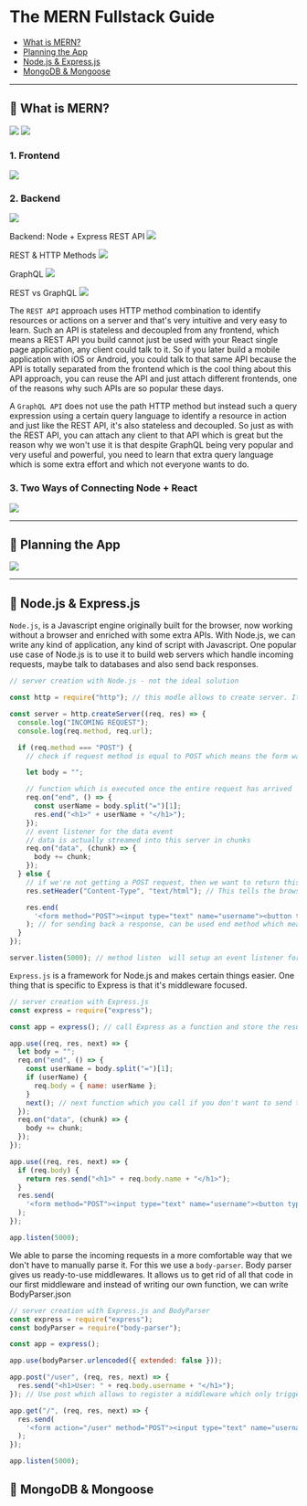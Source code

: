 # The MERN Fullstack Guide

- [What is MERN?](#1)
- [Planning the App](#2)
- [Node.js & Express.js](#3)
- [MongoDB & Mongoose](#4)

---

## 📒 What is MERN? <a name="1"></a>

![](1.png)
![](2.png)

### 1. Frontend

![](3.png)

### 2. Backend

![](4.png)

Backend: Node + Express REST API
![](6.png)

REST & HTTP Methods
![](5.png)

GraphQL
![](7.png)

REST vs GraphQL
![](8.png)

The `REST API` approach uses HTTP method combination to identify resources or actions on a server and that's very intuitive and very easy to learn.
Such an API is stateless and decoupled from any frontend, which means a REST API you build cannot just be used with your React single page application, any client could talk to it. So if you later build a mobile application with iOS or Android, you could talk to that same API because the API is totally separated from the frontend which is the cool thing about this API approach, you can reuse the API and just attach different frontends, one of the reasons why such APIs are so popular these days.

A `GraphQL API` does not use the path HTTP method but instead such a query expression using a certain query language to identify a resource in action and just like the REST API, it's also stateless and decoupled. So just as with the REST API, you can attach any client to that API which is great but the reason why we won't use it is that despite GraphQL being very popular and very useful and powerful, you need to learn that extra query language which is some extra effort and which not everyone wants to do.

### 3. Two Ways of Connecting Node + React

![](9.png)

---

## 📒 Planning the App <a name="2"></a>

![](10.png)

---

## 📒 Node.js & Express.js <a name="3"></a>

`Node.js`, is a Javascript engine originally built for the browser, now working without a browser and enriched with some extra APIs. With Node.js, we can write any kind of application, any kind of script with Javascript. One popular use case of Node.js is to use it to build web servers which handle incoming requests, maybe talk to databases and also send back responses.

```javascript
// server creation with Node.js - not the ideal solution

const http = require("http"); // this modle allows to create server. It has a createServer method which takes as argument the request listener (a function which is triggered whenever we have an incoming request). This gets two arguments: a request and a response object.

const server = http.createServer((req, res) => {
  console.log("INCOMING REQUEST");
  console.log(req.method, req.url);

  if (req.method === "POST") {
    // check if request method is equal to POST which means the form was submitted

    let body = "";

    // function which is executed once the entire request has arrived
    req.on("end", () => {
      const userName = body.split("=")[1];
      res.end("<h1>" + userName + "</h1>");
    });
    // event listener for the data event
    // data is actually streamed into this server in chunks
    req.on("data", (chunk) => {
      body += chunk;
    });
  } else {
    // if we're not getting a POST request, then we want to return this content
    res.setHeader("Content-Type", "text/html"); // This tells the browser that what is been sending back should not be interpreted as something special but as plain text.

    res.end(
      '<form method="POST"><input type="text" name="username"><button type="submit">Create User</button></form>'
    ); // for sending back a response, can be used end method which meanes that response is ready to be send back.
  }
});

server.listen(5000); // method listen  will setup an event listener for incoming requests
```

`Express.js` is a framework for Node.js and makes certain things easier. One thing that is specific to Express is that it's middleware focused.

```javascript
// server creation with Express.js
const express = require("express");

const app = express(); // call Express as a function and store the result

app.use((req, res, next) => {
  let body = "";
  req.on("end", () => {
    const userName = body.split("=")[1];
    if (userName) {
      req.body = { name: userName };
    }
    next(); // next function which you call if you don't want to send the response in this middleware but instead you want to forward the request to the next middleware in line. If you're not calling next, then any middleware after this middleware, if we had more than one, will not be reached by this request.
  });
  req.on("data", (chunk) => {
    body += chunk;
  });
});

app.use((req, res, next) => {
  if (req.body) {
    return res.send("<h1>" + req.body.name + "</h1>");
  }
  res.send(
    '<form method="POST"><input type="text" name="username"><button type="submit">Create User</button></form>'
  );
});

app.listen(5000);
```

We able to parse the incoming requests in a more comfortable way that we don't have to manually parse it. For this we use a `body-parser`. Body parser gives us ready-to-use middlewares. It allows us to get rid of all that code in our first middleware and instead of writing our own function, we can write BodyParser.json

```javascript
// server creation with Express.js and BodyParser
const express = require("express");
const bodyParser = require("body-parser");

const app = express();

app.use(bodyParser.urlencoded({ extended: false }));

app.post("/user", (req, res, next) => {
  res.send("<h1>User: " + req.body.username + "</h1>");
}); // Use post which allows to register a middleware which only triggers on incoming post requests, so where the HTTP verb is post.

app.get("/", (req, res, next) => {
  res.send(
    '<form action="/user" method="POST"><input type="text" name="username"><button type="submit">Create User</button></form>'
  );
});

app.listen(5000);
```

## 📒 MongoDB & Mongoose <a name="4"></a>

```

```
